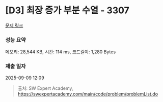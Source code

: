 # [D3] 최장 증가 부분 수열 - 3307 

[문제 링크](https://swexpertacademy.com/main/code/problem/problemDetail.do?contestProbId=AWBOKg-a6l0DFAWr) 

### 성능 요약

메모리: 28,544 KB, 시간: 114 ms, 코드길이: 1,280 Bytes

### 제출 일자

2025-09-09 12:09



> 출처: SW Expert Academy, https://swexpertacademy.com/main/code/problem/problemList.do